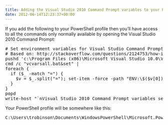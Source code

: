 ```yaml
---
title: Adding the Visual Studio 2010 Command Prompt variables to your PowerShell profile
date: 2012-06-14T12:23:37+00:00
---
```

If you add the following to your PowerShell profile then you’ll have access to all the commands only normally available by opening the Visual Studio 2010 Command Prompt:

<pre class="brush: plain;"># Set environment variables for Visual Studio Command Prompt
# Based on: http://stackoverflow.com/questions/2124753/how-i-can-use-powershell-with-the-visual-studio-2010-command-prompt
pushd 'c:\Program Files (x86)\Microsoft Visual Studio 10.0\VC'
cmd /c "vcvarsall.bat&set" |
foreach {
  if ($_ -match "=") {
    $v = $_.split("="); set-item -force -path "ENV:\$($v[0])"  -value "$($v[1])"
  }
}
popd
write-host "`nVisual Studio 2010 Command Prompt variables set." -ForegroundColor Yellow</pre>

Your PowerShell profile will be somewhere like this:

<pre class="brush: plain;">C:\Users\trobinson\Documents\WindowsPowerShell\Microsoft.PowerShell_profile.ps1</pre>